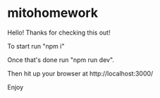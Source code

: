 # mitohomework
Hello! 
Thanks for checking this out!

To start run "npm i"

Once that's done run "npm run dev". 

Then hit up your browser at http://localhost:3000/

Enjoy
